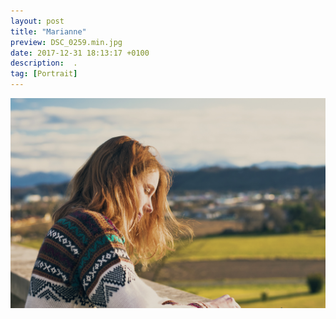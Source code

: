 ```yaml
---
layout: post
title: "Marianne"
preview: DSC_0259.min.jpg
date: 2017-12-31 18:13:17 +0100
description:  .
tag: [Portrait]
---
```


![Picture 1](/assets/images/dsc_0259.min.jpg)
 

